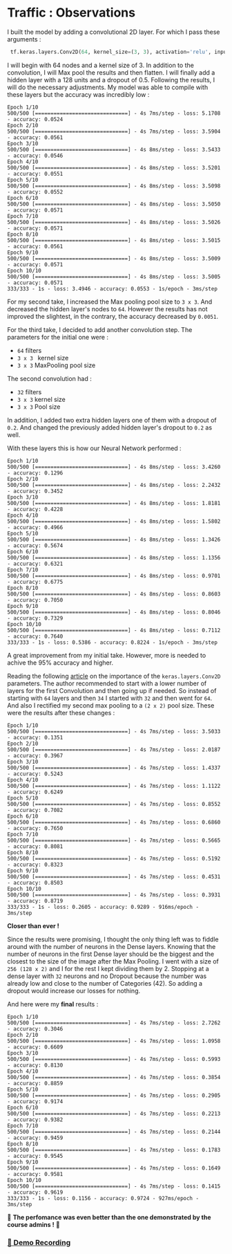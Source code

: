 # Traffic : Observations

I built the model by adding a convolutional 2D layer. For which I pass these arguments :
```py
 tf.keras.layers.Conv2D(64, kernel_size=(3, 3), activation='relu', input_shape=(IMG_WIDTH, IMG_HEIGHT, 3))
```
I will begin with 64 nodes and a kernel size of 3.
In addition to the convolution, I will Max pool the results and then flatten.
I will finally add a hidden layer with a 128 units and a dropout of 0.5. Following the results, I will do the necessary adjustments.
My model was able to compile with these layers but the accuracy was incredibly low :
```
Epoch 1/10
500/500 [==============================] - 4s 7ms/step - loss: 5.1708 - accuracy: 0.0524   
Epoch 2/10
500/500 [==============================] - 4s 7ms/step - loss: 3.5904 - accuracy: 0.0561
Epoch 3/10
500/500 [==============================] - 4s 8ms/step - loss: 3.5433 - accuracy: 0.0546
Epoch 4/10
500/500 [==============================] - 4s 8ms/step - loss: 3.5201 - accuracy: 0.0551
Epoch 5/10
500/500 [==============================] - 4s 8ms/step - loss: 3.5098 - accuracy: 0.0552
Epoch 6/10
500/500 [==============================] - 4s 8ms/step - loss: 3.5050 - accuracy: 0.0571
Epoch 7/10
500/500 [==============================] - 4s 8ms/step - loss: 3.5026 - accuracy: 0.0571
Epoch 8/10
500/500 [==============================] - 4s 8ms/step - loss: 3.5015 - accuracy: 0.0561
Epoch 9/10
500/500 [==============================] - 4s 8ms/step - loss: 3.5009 - accuracy: 0.0571
Epoch 10/10
500/500 [==============================] - 4s 8ms/step - loss: 3.5005 - accuracy: 0.0571
333/333 - 1s - loss: 3.4946 - accuracy: 0.0553 - 1s/epoch - 3ms/step
```

For my second take, I increased the Max pooling pool size to `3 x 3`. And decreased the hidden layer's nodes to `64`.
However the results has not improved the slightest, in the contrary, the accuracy decreased by `0.0051`.

For the third take, I decided to add another convolution step. The parameters for the initial one were :
- `64` filters
- `3 x 3 ` kernel size
- `3 x 3` MaxPooling pool size

The second convolution had :
- `32` filters
- `3 x 3` kernel size
- `3 x 3` Pool size

In addition, I added two extra hidden layers one of them with a dropout of `0.2`. And changed the previously added hidden layer's dropout to `0.2` as well.

With these layers this is how our Neural Network performed :
```
Epoch 1/10
500/500 [==============================] - 4s 8ms/step - loss: 3.4260 - accuracy: 0.1296
Epoch 2/10
500/500 [==============================] - 4s 8ms/step - loss: 2.2432 - accuracy: 0.3452
Epoch 3/10
500/500 [==============================] - 4s 8ms/step - loss: 1.8181 - accuracy: 0.4228
Epoch 4/10
500/500 [==============================] - 4s 8ms/step - loss: 1.5802 - accuracy: 0.4966
Epoch 5/10
500/500 [==============================] - 4s 8ms/step - loss: 1.3426 - accuracy: 0.5674
Epoch 6/10
500/500 [==============================] - 4s 8ms/step - loss: 1.1356 - accuracy: 0.6321
Epoch 7/10
500/500 [==============================] - 4s 8ms/step - loss: 0.9701 - accuracy: 0.6775
Epoch 8/10
500/500 [==============================] - 4s 8ms/step - loss: 0.8603 - accuracy: 0.7050
Epoch 9/10
500/500 [==============================] - 4s 8ms/step - loss: 0.8046 - accuracy: 0.7329
Epoch 10/10
500/500 [==============================] - 4s 8ms/step - loss: 0.7112 - accuracy: 0.7640
333/333 - 1s - loss: 0.5386 - accuracy: 0.8224 - 1s/epoch - 3ms/step
```

A great improvement from my initial take. However, more is needed to achive the 95% accuracy and higher.

Reading the following [article](https://pyimagesearch.com/2018/12/31/keras-conv2d-and-convolutional-layers/) on the importance of the `keras.layers.Conv2D` parameters. The author recommended to start with a lower number of layers for the first Convolution and then going up if needed. So instead of starting with `64` layers and then `34` I started with `32` and then went for `64`. And also I rectified my second max pooling to a `(2 x 2)` pool size. These were the results after these changes :

```
Epoch 1/10
500/500 [==============================] - 4s 7ms/step - loss: 3.5033 - accuracy: 0.1351   
Epoch 2/10
500/500 [==============================] - 4s 7ms/step - loss: 2.0187 - accuracy: 0.3967
Epoch 3/10
500/500 [==============================] - 4s 7ms/step - loss: 1.4337 - accuracy: 0.5243
Epoch 4/10
500/500 [==============================] - 4s 7ms/step - loss: 1.1122 - accuracy: 0.6249
Epoch 5/10
500/500 [==============================] - 4s 7ms/step - loss: 0.8552 - accuracy: 0.7082
Epoch 6/10
500/500 [==============================] - 4s 7ms/step - loss: 0.6860 - accuracy: 0.7650
Epoch 7/10
500/500 [==============================] - 4s 7ms/step - loss: 0.5665 - accuracy: 0.8081
Epoch 8/10
500/500 [==============================] - 4s 7ms/step - loss: 0.5192 - accuracy: 0.8323
Epoch 9/10
500/500 [==============================] - 4s 7ms/step - loss: 0.4531 - accuracy: 0.8503
Epoch 10/10
500/500 [==============================] - 4s 7ms/step - loss: 0.3931 - accuracy: 0.8719
333/333 - 1s - loss: 0.2605 - accuracy: 0.9289 - 916ms/epoch - 3ms/step
```

**Closer than ever !**

Since the results were promising, I thought the only thing left was to fiddle around with the number of neurons in the Dense layers.
Knowing that the number of neurons in the first Dense layer should be the biggest and the closest to the size of the image after the Max Pooling. I went with a size of `256 (128 x 2)` and I for the rest I kept dividing them by 2. Stopping at a dense layer with `32` neurons and no Dropout because the number was already low and close to the number of Categories (42). So adding a dropout would increase our losses for nothing.

And here were my **final** results :
```
Epoch 1/10
500/500 [==============================] - 4s 7ms/step - loss: 2.7262 - accuracy: 0.3046
Epoch 2/10
500/500 [==============================] - 4s 7ms/step - loss: 1.0958 - accuracy: 0.6609
Epoch 3/10
500/500 [==============================] - 4s 7ms/step - loss: 0.5993 - accuracy: 0.8130
Epoch 4/10
500/500 [==============================] - 4s 7ms/step - loss: 0.3854 - accuracy: 0.8859
Epoch 5/10
500/500 [==============================] - 4s 7ms/step - loss: 0.2905 - accuracy: 0.9174
Epoch 6/10
500/500 [==============================] - 4s 7ms/step - loss: 0.2213 - accuracy: 0.9382
Epoch 7/10
500/500 [==============================] - 4s 7ms/step - loss: 0.2144 - accuracy: 0.9459
Epoch 8/10
500/500 [==============================] - 4s 7ms/step - loss: 0.1783 - accuracy: 0.9545
Epoch 9/10
500/500 [==============================] - 4s 7ms/step - loss: 0.1649 - accuracy: 0.9581
Epoch 10/10
500/500 [==============================] - 4s 7ms/step - loss: 0.1415 - accuracy: 0.9619
333/333 - 1s - loss: 0.1156 - accuracy: 0.9724 - 927ms/epoch - 3ms/step
```

🎉 **The perfomance was even better than the one demonstrated by the course admins !** 🎉

### [🎥 Demo Recording](https://youtu.be/D5oMmtccnLQ)
